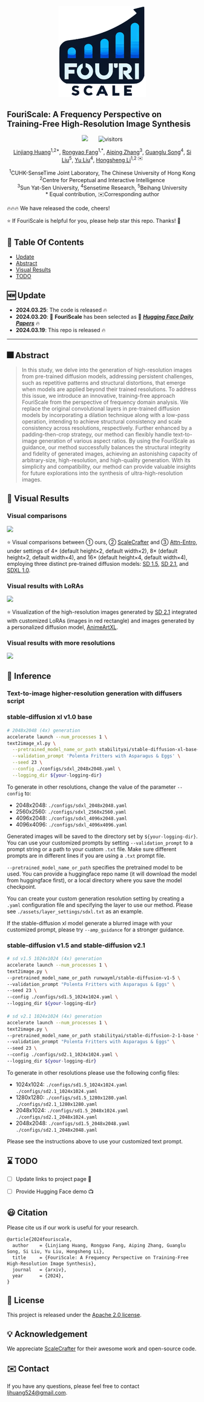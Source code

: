 <p align="center">
    <img src="assets/pic/icon.png" width="230">
</p>

## FouriScale: A Frequency Perspective on Training-Free High-Resolution Image Synthesis

<div align="center">

<a href="https://arxiv.org/abs/2403.12963"><img src="https://img.shields.io/badge/ArXiv-2403.12963-red"></a>  &nbsp;&nbsp;&nbsp;&nbsp;&nbsp;
<img src="https://visitor-badge.laobi.icu/badge?page_id=LeonHLJ/FouriScale" alt="visitors">
</p>

[Linjiang Huang](https://leonhlj.github.io/)<sup>1,2\*</sup>, [Rongyao Fang](https://scholar.google.com/citations?user=FtH3CW4AAAAJ&hl=zh-CN&oi=ao)<sup>1,\*</sup>, [Aiping Zhang]()<sup>3</sup>, [Guanglu Song]()<sup>4</sup>, [Si Liu]()<sup>5</sup>, [Yu Liu]()<sup>4</sup>, [Hongsheng Li](https://www.ee.cuhk.edu.hk/~hsli/)<sup>1,2 :envelope:</sup>

<sup>1</sup>CUHK-SenseTime Joint Laboratory, The Chinese University of Hong Kong<br><sup>2</sup>Centre for Perceptual and Interactive Intelligence<br><sup>3</sup>Sun Yat-Sen University, <sup>4</sup>Sensetime Research, <sup>5</sup>Beihang University<br>* Equal contribution, :envelope:Corresponding author
</div>

:fire::fire::fire: We have released the code, cheers!


:star: If FouriScale is helpful for you, please help star this repo. Thanks! :hugs:


## :book: Table Of Contents

- [Update](#update)
- [Abstract](#abstract)
- [Visual Results](#visual_results)
- [TODO](#todo)
<!-- - [Installation](#installation)
- [Inference](#inference) -->

## <a name="update"></a>:new: Update

- **2024.03.25**: The code is released :fire:
- **2024.03.20**: 🎉 **FouriScale** has been selected as 🤗 [***Hugging Face Daily Papers***](https://huggingface.co/papers/2403.12963) :fire:
- **2024.03.19**: This repo is released :fire:
<!-- - [**History Updates** >]() -->

---

## <a name="abstract"></a>:fireworks: Abstract

> In this study, we delve into the generation of high-resolution images from pre-trained diffusion models, addressing persistent challenges, such as repetitive patterns and structural distortions, that emerge when models are applied beyond their trained resolutions. To address this issue, we introduce an innovative, training-free approach FouriScale from the perspective of frequency domain analysis.
We replace the original convolutional layers in pre-trained diffusion models by incorporating a dilation technique along with a low-pass operation, intending to achieve structural consistency and scale consistency across resolutions, respectively. Further enhanced by a padding-then-crop strategy, our method can flexibly handle text-to-image generation of various aspect ratios. By using the FouriScale as guidance, our method successfully balances the structural integrity and fidelity of generated images, achieving an astonishing capacity of arbitrary-size, high-resolution, and high-quality generation. With its simplicity and compatibility, our method can provide valuable insights for future explorations into the synthesis of ultra-high-resolution images.


## <a name="visual_results"></a>:eyes: Visual Results

<!-- <details close>
<summary>General Image Restoration</summary> -->
### Visual comparisons

<img src=assets/pic/visualization_main.jpg>

:star: Visual comparisons between ① ours, ② [ScaleCrafter](https://github.com/YingqingHe/ScaleCrafter) and ③ [Attn-Entro](https://arxiv.org/pdf/2306.08645.pdf), under settings of 4&times; (default height&times;2, default width&times;2), 8&times; (default height&times;2, default width&times;4), and 16&times; (default height&times;4, default width&times;4), employing three distinct pre-trained diffusion models: [SD 1.5](https://huggingface.co/runwayml/stable-diffusion-v1-5), [SD 2.1](https://huggingface.co/stabilityai/stable-diffusion-2-1-base), and [SDXL 1.0](https://huggingface.co/stabilityai/stable-diffusion-xl-base-1.0).

### Visual results with LoRAs

<img src=assets/pic/LoRA.jpg>

:star: Visualization of the high-resolution images generated by [SD 2.1](https://huggingface.co/stabilityai/stable-diffusion-2-1-base) integrated with customized LoRAs (images in red rectangle) and images generated by a personalized diffusion model, [AnimeArtXL](https://civitai.com/models/117259/anime-art-diffusion-xl).

### Visual results with more resolutions

<img src=assets/pic/more_resolution.jpg>

<!-- </details> -->

## 💫 Inference

### Text-to-image higher-resolution generation with diffusers script
### stable-diffusion xl v1.0 base 
```bash
# 2048x2048 (4x) generation
accelerate launch --num_processes 1 \
text2image_xl.py \
  --pretrained_model_name_or_path stabilityai/stable-diffusion-xl-base-1.0 \
  --validation_prompt 'Polenta Fritters with Asparagus & Eggs' \
  --seed 23 \
  --config ./configs/sdxl_2048x2048.yaml \
  --logging_dir ${your-logging-dir}
```

To generate in other resolutions, change the value of the parameter `--config` to:
+ 2048x2048: `./configs/sdxl_2048x2048.yaml`
+ 2560x2560: `./configs/sdxl_2560x2560.yaml`
+ 4096x2048: `./configs/sdxl_4096x2048.yaml`
+ 4096x4096: `./configs/sdxl_4096x4096.yaml`

Generated images will be saved to the directory set by `${your-logging-dir}`. You can use your customized prompts by setting `--validation_prompt` to a prompt string or a path to your custom `.txt` file. Make sure different prompts are in different lines if you are using a `.txt` prompt file.

`--pretrained_model_name_or_path` specifies the pretrained model to be used. You can provide a huggingface repo name (it will download the model from huggingface first), or a local directory where you save the model checkpoint.

You can create your custom generation resolution setting by creating a `.yaml` configuration file and specifying the layer to use our method. Please see `./assets/layer_settings/sdxl.txt` as an example.

If the stable-diffusion xl model generate a blurred image with your customized prompt, please try `--amp_guidance` for a stronger guidance.

### stable-diffusion v1.5 and stable-diffusion v2.1 

```bash
# sd v1.5 1024x1024 (4x) generation
accelerate launch --num_processes 1 \
text2image.py \
--pretrained_model_name_or_path runwayml/stable-diffusion-v1-5 \
--validation_prompt "Polenta Fritters with Asparagus & Eggs" \
--seed 23 \
--config ./configs/sd1.5_1024x1024.yaml \
--logging_dir ${your-logging-dir}

# sd v2.1 1024x1024 (4x) generation
accelerate launch --num_processes 1 \
text2image.py \
--pretrained_model_name_or_path stabilityai/stable-diffusion-2-1-base \
--validation_prompt "Polenta Fritters with Asparagus & Eggs" \
--seed 23 \
--config ./configs/sd2.1_1024x1024.yaml \
--logging_dir ${your-logging-dir}
```
To generate in other resolutions please use the following config files:
+ 1024x1024: `./configs/sd1.5_1024x1024.yaml` `./configs/sd2.1_1024x1024.yaml`
+ 1280x1280: `./configs/sd1.5_1280x1280.yaml` `./configs/sd2.1_1280x1280.yaml`
+ 2048x1024: `./configs/sd1.5_2048x1024.yaml` `./configs/sd2.1_2048x1024.yaml`
+ 2048x2048: `./configs/sd1.5_2048x2048.yaml` `./configs/sd2.1_2048x2048.yaml`

Please see the instructions above to use your customized text prompt.

## <a name="todo"></a>:hourglass: TODO

- [ ] Update links to project page :link:
- [ ] Provide Hugging Face demo :tv:


## :smiley: Citation

Please cite us if our work is useful for your research.

```
@article{2024fouriscale,
  author    = {Linjiang Huang, Rongyao Fang, Aiping Zhang, Guanglu Song, Si Liu, Yu Liu, Hongsheng Li},
  title     = {FouriScale: A Frequency Perspective on Training-Free High-Resolution Image Synthesis},
  journal   = {arxiv},
  year      = {2024},
}
```

## :notebook: License

This project is released under the [Apache 2.0 license](LICENSE).

## :bulb: Acknowledgement

We appreciate [ScaleCrafter](https://github.com/YingqingHe/ScaleCrafter) for their awesome work and open-source code.

## :envelope: Contact

If you have any questions, please feel free to contact ljhuang524@gmail.com.
